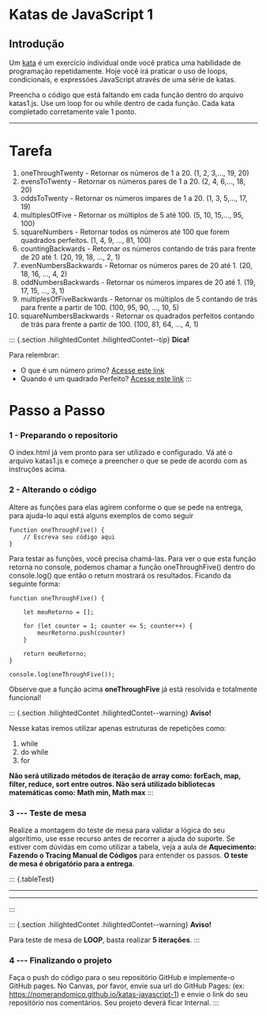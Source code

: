 # Katas de JavaScript 1

<div>

## Introdução

Um [kata](<https://en.wikipedia.org/wiki/Kata_(programming)>) é um
exercício individual onde você pratica uma habilidade de programação
repetidamente. Hoje você irá praticar o uso de loops, condicionais, e
expressões JavaScript através de uma série de katas.

Preencha o código que está faltando em cada função dentro do arquivo
katas1.js. Use um loop for ou while dentro de cada função. Cada kata
completado corretamente vale 1 ponto.

</div>

---

# Tarefa

1. oneThroughTwenty - Retornar os números de 1 a 20. (1, 2, 3,...,
   19, 20)
2. evensToTwenty - Retornar os números pares de 1 a 20. (2, 4, 6,...,
   18, 20)
3. oddsToTwenty - Retornar os números ímpares de 1 a 20. (1, 3, 5,...,
   17, 19)
4. multiplesOfFive - Retornar os múltiplos de 5 até 100. (5, 10,
   15,..., 95, 100)
5. squareNumbers - Retornar todos os números até 100 que forem
   quadrados perfeitos. (1, 4, 9, ..., 81, 100)
6. countingBackwards - Retornar os números contando de trás para frente
   de 20 até 1. (20, 19, 18, ..., 2, 1)
7. evenNumbersBackwards - Retornar os números pares de 20 até 1. (20,
   18, 16, ..., 4, 2)
8. oddNumbersBackwards - Retornar os números ímpares de 20 até 1. (19,
   17, 15, ..., 3, 1)
9. multiplesOfFiveBackwards - Retornar os múltiplos de 5 contando de
   trás para frente a partir de 100. (100, 95, 90, ..., 10, 5)
10. squareNumbersBackwards - Retornar os quadrados perfeitos contando de
    trás para frente a partir de 100. (100, 81, 64, ..., 4, 1)

::: {.section .hilightedContet .hilightedContet--tip}
**Dica!**

Para relembrar:

- O que é um número primo? [Acesse este
  link](https://pt.wikipedia.org/wiki/N%C3%BAmero_primo)
- Quando é um quadrado Perfeito? [Acesse este
  link](https://pt.wikipedia.org/wiki/N%C3%BAmero_quadrado)
  :::

# Passo a Passo

### 1 - Preparando o repositorio

O index.html já vem pronto para ser utilizado e configurado. Vá
até o arquivo katas1.js e começe a preencher o que se pede de acordo com
as instruções acima.

### 2 - Alterando o código

Altere as funções para elas agirem conforme o que se pede na entrega,
para ajuda-lo aqui está alguns exemplos de como seguir

    function oneThroughFive() {
        // Escreva seu código aqui
    }

Para testar as funções, você precisa chamá-las. Para ver o que esta
função retorna no console, podemos chamar a função oneThroughFive()
dentro do console.log() que então o return mostrará os resultados.
Ficando da seguinte forma:

    function oneThroughFive() {

        let meuRetorno = [];

        for (let counter = 1; counter <= 5; counter++) {
            meurRetorno.push(counter)
        }

        return meuRetorno;
    }

    console.log(oneThroughFive());

Observe que a função acima **oneThroughFive** já está resolvida e
totalmente funcional!

::: {.section .hilightedContet .hilightedContet--warning}
**Aviso!**

Nesse katas iremos utilizar apenas estruturas de repetições como:

1.  while
2.  do while
3.  for

**Não será utilizado métodos de iteração de array como: forEach, map,
filter, reduce, sort entre outros. Não será utilizado bibliotecas
matemáticas como: Math min, Math max**
:::

### 3 --- Teste de mesa

Realize a montagem do teste de mesa para validar a lógica do seu
algorítimo, use esse recurso antes de recorrer a ajuda do suporte. Se
estiver com dúvidas em como utilizar a tabela, veja a aula de
**Aquecimento: Fazendo o Tracing Manual de Códigos** para entender os
passos. **O teste de mesa é obrigatório para a entrega**.

::: {.tableTest}

---

---

:::

::: {.section .hilightedContet .hilightedContet--warning}
**Aviso!**

Para teste de mesa de **LOOP**, basta realizar **5 iterações**.
:::

### 4 --- Finalizando o projeto

Faça o push do código para o seu repositório GitHub e implemente-o
GitHub pages. No Canvas, por favor, envie sua url do GitHub Pages: (ex:
https://nomerandomico.github.io/katas-javascript-1) e envie o link do
seu repositório nos comentários. Seu projeto deverá ficar Internal.
:::
